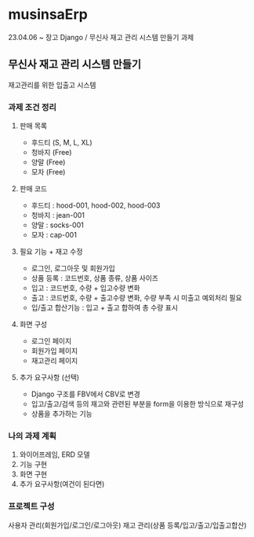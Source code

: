 # musinsaErp
23.04.06 ~ 장고 Django / 무신사 재고 관리 시스템 만들기 과제

## 무신사 재고 관리 시스템 만들기
재고관리를 위한 입출고 시스템
### 과제 조건 정리  
  
1. 판매 목록
    * 후드티 (S, M, L, XL)
    * 청바지 (Free)
    * 양말 (Free)
    * 모자 (Free)

2. 판매 코드
    * 후드티 : hood-001, hood-002, hood-003 
    * 청바지 : jean-001
    * 양말 : socks-001
    * 모자 : cap-001

3. 필요 기능 + 재고 수정
    * 로그인, 로그아웃 및 회원가입
    * 상품 등록 : 코드번호, 상품 종류, 상품 사이즈 
    * 입고 : 코드번호, 수량 + 입고수량 변화
    * 출고 : 코드번호, 수량 + 출고수량 변화, 수량 부족 시 미출고 예외처리 필요
    * 입/출고 합산기능 : 입고 + 출고 합하여 총 수량 표시

4. 화면 구성
    * 로그인 페이지
    * 회원가입 페이지
    * 재고관리 페이지

5. 추가 요구사항 (선택)
    * Django 구조를 FBV에서 CBV로 변경
    * 입고/출고/검색 등의 재고와 관련된 부분을 form을 이용한 방식으로 재구성
    * 상품을 추가하는 기능  

  
### 나의 과제 계획  
  
1. 와이어프레임, ERD 모델
2. 기능 구현
3. 화면 구현
4. 추가 요구사항(여건이 된다면)  
  
  
### 프로젝트 구성
사용자 관리(회원가입/로그인/로그아웃)
재고 관리(상품 등록/입고/출고/입출고합산)
